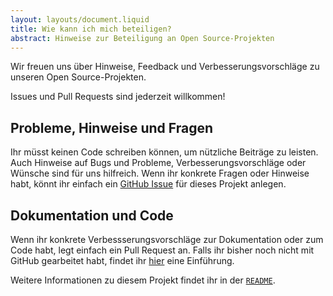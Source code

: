 ```yaml
---
layout: layouts/document.liquid
title: Wie kann ich mich beteiligen?
abstract: Hinweise zur Beteiligung an Open Source-Projekten
---
```


Wir freuen uns über Hinweise, Feedback und Verbesserungsvorschläge zu unseren Open Source-Projekten.

Issues und Pull Requests sind jederzeit willkommen!

## Probleme, Hinweise und Fragen

Ihr müsst keinen Code schreiben können, um nützliche Beiträge zu leisten. Auch Hinweise auf Bugs und Probleme, Verbesserungsvorschläge oder Wünsche sind für uns hilfreich. Wenn ihr konkrete Fragen oder Hinweise habt, könnt ihr einfach ein <a href="https://help.github.com/articles/creating-an-issue/" target="_blank" rel="noopener noreferrer">GitHub Issue</a> für dieses Projekt anlegen.

## Dokumentation und Code

Wenn ihr konkrete Verbessserungsvorschläge zur Dokumentation oder zum Code habt, legt einfach ein Pull Request an. Falls ihr bisher noch nicht mit GitHub gearbeitet habt, findet ihr <a href="https://guides.github.com/introduction/flow/" target="_blank" rel="noopener noreferrer">hier</a> eine Einführung.

Weitere Informationen zu diesem Projekt findet ihr in der <a href="https://github.com/technologiestiftung/berlin-open-source-portal/blob/main/README.md" target="_blank" rel="noopener noreferrer">`README`</a>.
